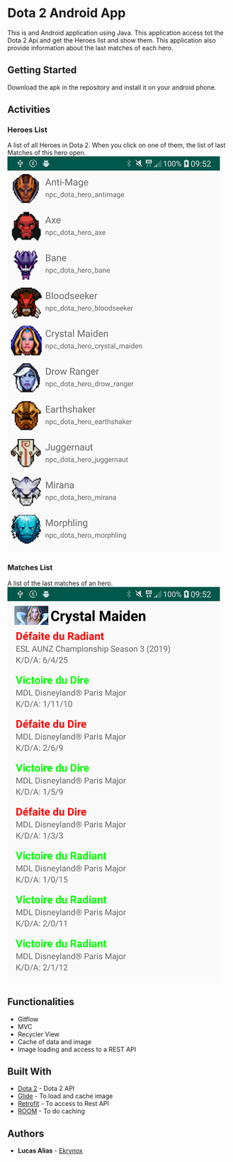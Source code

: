 # Dota 2 Android App
This is and Android application using Java.
This application access tot the Dota 2 Api and get the Heroes list and show them. This application also provide information about the last matches of each hero.

## Getting Started
Download the apk in the repository and install it on your android phone.

## Activities
### Heroes List
A list of all Heroes in Dota 2.
When you click on one of them, the list of last Matches of this hero open.
![MainActivity](55892457_1149658498528863_394923716040982528_n.png)

### Matches List
A list of the last matches of an hero.
![SecondActivity](56161902_354004908656414_2267351838724456448_n.png)

## Functionalities
* Gitflow
* MVC
* Recycler View
* Cache of data and image
* Image loading and access to a REST API

## Built With
* [Dota 2](https://docs.opendota.com/) - Dota 2 API
* [Glide](https://github.com/bumptech/glide) - To load and cache image
* [Retrofit](https://square.github.io/retrofit/) - To access to Rest API
* [ROOM](https://developer.android.com/training/data-storage/room/index.html) - To do caching

## Authors
* **Lucas Alias** - [Ekrynox](https://github.com/Ekrynox)
